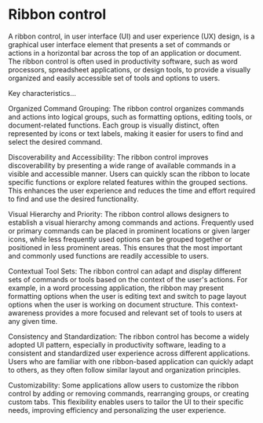 # Ribbon control

A ribbon control, in user interface (UI) and user experience (UX) design, is a graphical user interface element that presents a set of commands or actions in a horizontal bar across the top of an application or document. The ribbon control is often used in productivity software, such as word processors, spreadsheet applications, or design tools, to provide a visually organized and easily accessible set of tools and options to users.

Key characteristics…

Organized Command Grouping: The ribbon control organizes commands and actions into logical groups, such as formatting options, editing tools, or document-related functions. Each group is visually distinct, often represented by icons or text labels, making it easier for users to find and select the desired command.

Discoverability and Accessibility: The ribbon control improves discoverability by presenting a wide range of available commands in a visible and accessible manner. Users can quickly scan the ribbon to locate specific functions or explore related features within the grouped sections. This enhances the user experience and reduces the time and effort required to find and use the desired functionality.

Visual Hierarchy and Priority: The ribbon control allows designers to establish a visual hierarchy among commands and actions. Frequently used or primary commands can be placed in prominent locations or given larger icons, while less frequently used options can be grouped together or positioned in less prominent areas. This ensures that the most important and commonly used functions are readily accessible to users.

Contextual Tool Sets: The ribbon control can adapt and display different sets of commands or tools based on the context of the user's actions. For example, in a word processing application, the ribbon may present formatting options when the user is editing text and switch to page layout options when the user is working on document structure. This context-awareness provides a more focused and relevant set of tools to users at any given time.

Consistency and Standardization: The ribbon control has become a widely adopted UI pattern, especially in productivity software, leading to a consistent and standardized user experience across different applications. Users who are familiar with one ribbon-based application can quickly adapt to others, as they often follow similar layout and organization principles.

Customizability: Some applications allow users to customize the ribbon control by adding or removing commands, rearranging groups, or creating custom tabs. This flexibility enables users to tailor the UI to their specific needs, improving efficiency and personalizing the user experience.

